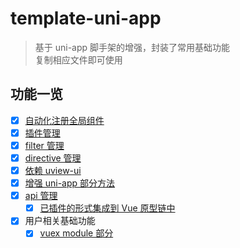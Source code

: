 # template-uni-app
> 基于 uni-app 脚手架的增强，封装了常用基础功能 <br/>
> 复制相应文件即可使用

## 功能一览
- [x] [自动化注册全局组件](./src/components)
- [x] [插件管理](./src/plugins)
- [x] [filter 管理](./src/filters)
- [x] [directive 管理](./src/directives)
- [x] [依赖 uview-ui](./src/plugins/uview-ui.js)
- [x] [增强 uni-app 部分方法](./src/plugins/uni-app.js)
- [x] [api 管理](./src/api)
    - [x] [已插件的形式集成到 Vue 原型链中](./src/plugins/api.js)
- [x] 用户相关基础功能
    - [x] [vuex module 部分](./src/store)